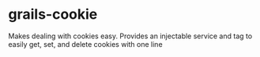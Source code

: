 grails-cookie
=============

Makes dealing with cookies easy.  Provides an injectable service and tag to easily get, set, and delete cookies with one line
